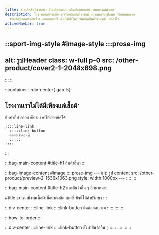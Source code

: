 ```yaml
---
title: รับผลิตสินค้าจากผ้า รับผลิตหมวก ผลิตปลอกหมอน ทำแบรนด์ตัวเอง
description: โรงงานสมศรีมีเสื้อ เรารับผลิตสินค้าจากผ้าหลากหลายรูปแบบ รับผลิตหมวก
  รับผลิตปลอกหมอนข้าง ออกแบบฟรี ลายไม่ซ้ำใคร รับผลิตสินค้าราคาส่ง จัดส่งไว
activeNavbar: true
---
```


::sport-img-style
#image-style
  :::prose-img
  ---
  alt: รูปHeader
  class: w-full p-0
  src: /other-product/cover2-1-2048x698.png
  ---
  :::
::

::container
  :::div-center{.gap-5}
  ## โรงงานเราไม่ได้มีเพียงแค่เสื้อผ้า
  
  สินค้าที่ทำจากผ้าก็สามารถให้เราผลิตได้
  
    ::::line-link
      :::::link-button
      ติดต่อเราตอนนี้
      :::::
    ::::
  :::

  :::bag-main-content
  #title-h1
  สินค้าอื่นๆ
  :::

  :::bag-image-content
  #image
    ::::prose-img
    ---
    alt: รูป content
    src: /other-product/preview-2-1536x1063.png
    style: width:1000px
    ---
    ::::
  :::

  :::bag-main-content
  #title-h2
  และสินค้าอื่น ๆ อีกมากมาย
  
  #title-p
  หากมีงานเนื้อผ้าที่อยากผลิต สมศรี ยินดีให้คำปรึกษา
  :::

  :::div-center
    ::::line-link
      :::::link-button
      ติดต่อสอบถาม
      :::::
    ::::
  :::

  :::how-to-order
  :::

  :::div-center
    ::::line-link
      :::::link-button
      สั่งทำสินค้าอื่น ๆ
      :::::
    ::::
  :::
::
